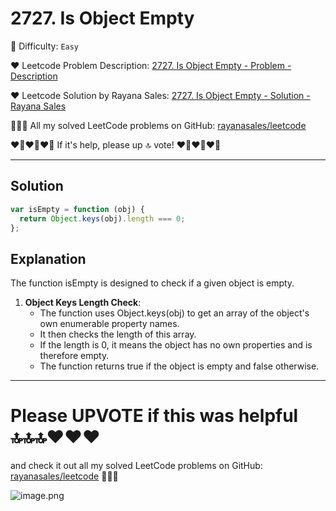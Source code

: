 # 2727. Is Object Empty

🌱 Difficulty: `Easy`

❤️ Leetcode Problem Description: [2727. Is Object Empty - Problem - Description](https://leetcode.com/problems/is-object-empty/)

❤️ Leetcode Solution by Rayana Sales: [2727. Is Object Empty - Solution - Rayana Sales](https://leetcode.com/problems/is-object-empty/solutions/5736745/simple-beginner-friendly-javascript-solution-explanation/)

💁🏻‍♀️ All my solved LeetCode problems on GitHub: [rayanasales/leetcode](https://github.com/rayanasales/leetcode)

❤️‍🔥❤️‍🔥❤️‍🔥 If it's help, please up 🔝 vote! ❤️‍🔥❤️‍🔥❤️‍🔥

---

## Solution

```javascript []
var isEmpty = function (obj) {
  return Object.keys(obj).length === 0;
};
```

## Explanation

The function isEmpty is designed to check if a given object is empty.

1. **Object Keys Length Check**:
   - The function uses Object.keys(obj) to get an array of the object's own enumerable property names.
   - It then checks the length of this array.
   - If the length is 0, it means the object has no own properties and is therefore empty.
   - The function returns true if the object is empty and false otherwise.

---

# Please UPVOTE if this was helpful 🔝🔝🔝❤️❤️❤️

and check it out all my solved LeetCode problems on GitHub: [rayanasales/leetcode](https://github.com/rayanasales/leetcode) 🤙😚🤘

![image.png](https://assets.leetcode.com/users/images/57bce3b1-56e2-4c20-9cdf-b61fef26b93b_1725494158.6252415.png)
